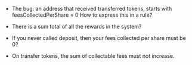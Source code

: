 - The bug: an address that received transferred tokens, starts with feesCollectedPerShare = 0
How to express this in a rule?

- There is a sum total of all the rewards in the system?

- If you never called deposit, then your fees collected per share must be 0?

- On transfer tokens, the sum of collectable fees must not increase.
